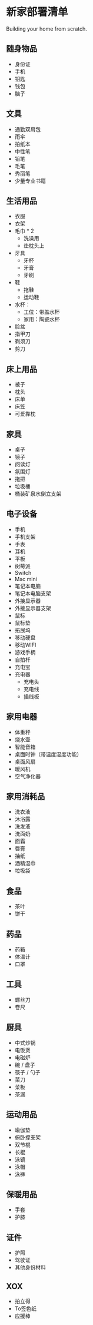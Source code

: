 # 新家部署清单

Building your home from scratch.

## 随身物品

- 身份证
- 手机
- 钥匙
- 钱包
- 脑子

## 文具

- 通勤双肩包
- 雨伞
- 拍纸本
- 中性笔
- 铅笔
- 毛笔
- 秀丽笔
- 少量专业书籍

## 生活用品

- 衣服
- 衣架
- 毛巾 * 2
    - 洗澡用
    - 垫枕头上
- 牙具
    - 牙杯
    - 牙膏
    - 牙刷
- 鞋
    - 拖鞋
    - 运动鞋
- 水杯：
    - 工位：带盖水杯
    - 家用：陶瓷水杯
- 脸盆
- 指甲刀
- 剃须刀
- 剪刀

## 床上用品

- 被子
- 枕头
- 床单
- 床笠
- 可爱靠枕

## 家具

- 桌子
- 镜子
- 阅读灯
- 氛围灯
- 拖把
- 垃圾桶
- 桶装矿泉水倒立支架

## 电子设备

- 手机
- 手机支架
- 手表
- 耳机
- 平板
- 树莓派
- Switch
- Mac mini
- 笔记本电脑
- 笔记本电脑支架
- 外接显示器
- 外接显示器支架
- 鼠标
- 鼠标垫
- 拓展坞
- 移动硬盘
- 移动WIFI
- 游戏手柄
- 自拍杆
- 充电宝
- 充电器
    - 充电头
    - 充电线
    - 插线板

## 家用电器

- 体重秤
- 烧水壶
- 智能音箱
- 桌面时钟（带温度湿度功能）
- 桌面风扇
- 暖风机
- 空气净化器

## 家用消耗品

- 洗衣液
- 沐浴露
- 洗发液
- 洗面奶
- 面霜
- 唇膏
- 抽纸
- 酒精湿巾
- 垃圾袋

## 食品

- 茶叶
- 饼干

## 药品

- 药箱
- 体温计
- 口罩

## 工具

- 螺丝刀
- 卷尺

## 厨具

- 中式炒锅
- 电饭煲
- 电磁炉
- 碗 / 盘子
- 筷子 / 勺子
- 菜刀
- 菜板
- 茶漏

## 运动用品

- 瑜伽垫
- 俯卧撑支架
- 双节棍
- 长棍
- 泳镜
- 泳帽
- 泳裤

## 保暖用品

- 手套
- 护膝

## 证件

- 护照
- 驾驶证
- 其他身份材料

## XOX

- 拍立得
- To签色纸
- 应援棒
